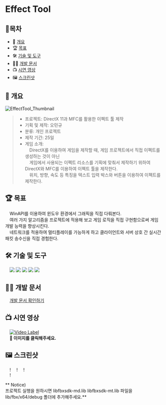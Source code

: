 # Effect Tool
## 📙목차
- 📝 [개요](#-개요)
- 🏆 [목표](#-목표)
- 🛠 [기술 및 도구](#-기술-및-도구)
- 🧑‍💻 [개발 문서](#-개발-문서)
- 📺 [시연 영상](#-시연-영상)
- 🖼️ [스크린샷](#%EF%B8%8F-스크린샷)

## 📝 개요
![EffectTool_Thumbnail](https://user-images.githubusercontent.com/16281218/218700023-870eeba5-f3e9-4666-9f00-c4606de6a59e.png)    
> - 프로젝트: DirectX 11과 MFC를 활용한 이펙트 툴 제작      
> - 기획 및 제작: 오민규   
> - 분류: 개인 프로젝트   
> - 제작 기간: 25일    
> - 게임 소개:   
> &emsp;DirectX를 이용하여 게임을 제작할 때, 게임 프로젝트에서 직접 이펙트를 생성하는 것이 아닌    
> &emsp;게임에서 사용되는 이펙트 리소스를 기획에 맞춰서 제작하기 위하여 DirectX와 MFC를 이용하여 이펙트 툴을 제작한다.    
> &emsp;위치, 방향, 속도 등 특징을 텍스트 입력 박스와 버튼을 이용하여 이펙트를 제작한다.  


## 🏆 목표      
&emsp;WinAPI를 이용하여 윈도우 환경에서 그래픽을 직접 다뤄본다.    
&emsp;여러 가지 알고리즘을 프로젝트에 적용해 보고 게임 로직을 직접 구현함으로써 게임 개발 능력을 향상시킨다.    
&emsp;네트워크를 적용하여 멀티플레이를 가능하게 하고 클라이언트와 서버 상호 간 실시간 패킷 송수신을 직접 경험한다.    


## 🛠 기술 및 도구   
&emsp;<img src="https://img.shields.io/badge/C-A8B9CC?style=flat-square&&logo=c&logoColor=white"/> <img src="https://img.shields.io/badge/C++-00599C?style=flat-square&&logo=cplusplus&logoColor=white"/> <img src="https://img.shields.io/badge/Window API-0078D6?style=flat-square&&logo=Windows&logoColor=white"/> <img src="https://img.shields.io/badge/-Window%20Socket(TCP%2FIP)-red?style=flat-square&&logo=Windows&logoColor=white"/>  <img src="https://img.shields.io/badge/Visual Studio-5C2D91?style=flat-square&&logo=Visual Studio&logoColor=white"/>


## 🧑‍💻 개발 문서
&emsp;[개발 문서 확인하기](https://github.com/MingyuOh/EffectTool/tree/main/Document)
 
 
## 📺 시연 영상
&emsp;[![Video Label](https://user-images.githubusercontent.com/16281218/218701661-20602342-d82e-4e7d-b7f8-a64dbdc82337.png)](https://youtu.be/bRAsXYLIUUs)        
&emsp;**🔼 이미지를 클릭해주세요.**    

## 🖼️ 스크린샷
&emsp;!
&emsp;!
&emsp;!    
&emsp;!


** Notice)    
프로젝트 실행을 원하시면 
libfbxsdk-md.lib libfbxsdk-mt.lib 파일을 
lib/fbx/x64/debug 폴더에 추가해주세요.**
